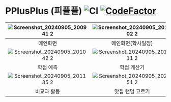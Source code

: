 # PPlusPlus (피플플) ![CI](https://github.com/PNU-PPP/PPP/actions/workflows/android.yml/badge.svg) [![CodeFactor](https://www.codefactor.io/repository/github/pnu-ppp/ppp/badge)](https://www.codefactor.io/repository/github/pnu-ppp/ppp)
 
![Screenshot_20240905_200941 2](https://github.com/user-attachments/assets/f46e2de3-31c4-4f91-81fc-528b68a1f549)|![Screenshot_20240905_201002 2](https://github.com/user-attachments/assets/bcffac18-c35b-4f56-b5ec-241972e4c57c)|![Screenshot_20240905_203631 2](https://github.com/user-attachments/assets/7c2025bd-03b6-40de-848d-c33f67531e5b)|![Screenshot_20240905_202929 2](https://github.com/user-attachments/assets/ba510277-792f-4a86-bcaf-3fa04a03f50d)
:--:|:--:|:--:|:--:
메인화면|메인화면(학사일정)|메인화면(학사일정)|내 정보 수정
![Screenshot_20240905_201042 2](https://github.com/user-attachments/assets/a0df0666-361a-41a6-b225-cbc5f001df05)|![Screenshot_20240905_201111 2](https://github.com/user-attachments/assets/8d15ac04-cde4-48d4-89e3-42c758619136)|![Screenshot_20240905_201118 2](https://github.com/user-attachments/assets/7c3d2334-ebdc-426b-bb11-d29aa0326106)|![Screenshot_20240905_201127 2](https://github.com/user-attachments/assets/4d3fd7d7-e166-4cf8-8307-a09ef25c57f6)
학점 예측|학점 계산기|에브리타임 시간표 연동|학과 공지사항 게시판 연동
![Screenshot_20240905_201135 2](https://github.com/user-attachments/assets/0c310da7-ee72-4655-bdd3-756db33e0798)|![Screenshot_20240905_202851 2](https://github.com/user-attachments/assets/90aeef3c-c7b2-4d6e-bf27-b0c88e743635)|![Screenshot_20240905_204318](https://github.com/user-attachments/assets/203f61e8-c2f5-45bf-92fa-63531caf46bf)
비교과 활동|맛집 랜덤 고르기|각종 공지 알람(FCM)

